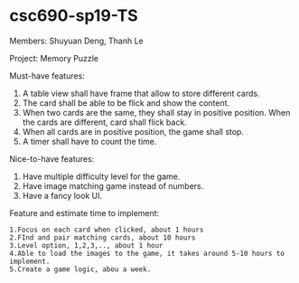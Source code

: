 # csc690-sp19-TS

Members: Shuyuan Deng,
         Thanh Le
     
     
Project: Memory Puzzle

Must-have features:

1. A table view shall have frame that allow to store different cards.
2. The card shall be able to be flick and show the content.
3. When two cards are the same, they shall stay in positive position. When the cards are different, card shall flick back.
4. When all cards are in positive position, the game shall stop.
5. A timer shall have to count the time.

Nice-to-have features:
1. Have multiple difficulty level for the game.
2. Have image matching game instead of numbers.
3. Have a fancy look UI. 
         
Feature and estimate time to implement:

    1.Focus on each card when clicked, about 1 hours
    2.FInd and pair matching cards, about 10 hours
    3.Level option, 1,2,3,.., about 1 hour
    4.Able to load the images to the game, it takes around 5-10 hours to implement.
    5.Create a game logic, abou a week. 
